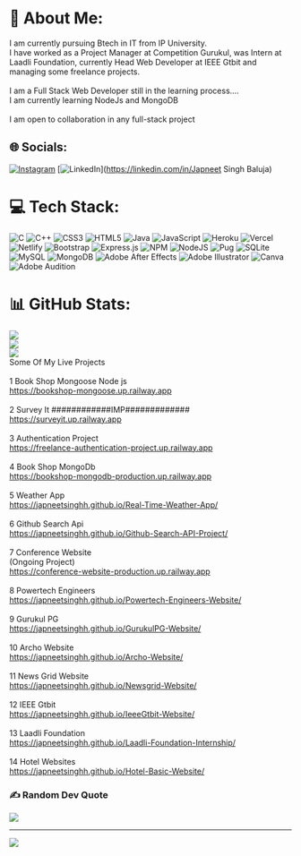 # 💫 About Me:
I am currently pursuing Btech in IT from IP University.<br>I have worked as a Project Manager at Competition Gurukul, was Intern at Laadli Foundation, currently Head Web Developer at IEEE Gtbit and managing some freelance projects.<br><br>I am a Full Stack Web Developer still in the learning process....<br>I am currently learning NodeJs and MongoDB<br><br>I am open to collaboration in any full-stack project<br>


## 🌐 Socials:
[![Instagram](https://img.shields.io/badge/Instagram-%23E4405F.svg?logo=Instagram&logoColor=white)](https://instagram.com/_japneetSingh) [![LinkedIn](https://img.shields.io/badge/LinkedIn-%230077B5.svg?logo=linkedin&logoColor=white)](https://linkedin.com/in/Japneet Singh Baluja) 

# 💻 Tech Stack:
![C](https://img.shields.io/badge/c-%2300599C.svg?style=for-the-badge&logo=c&logoColor=white) ![C++](https://img.shields.io/badge/c++-%2300599C.svg?style=for-the-badge&logo=c%2B%2B&logoColor=white) ![CSS3](https://img.shields.io/badge/css3-%231572B6.svg?style=for-the-badge&logo=css3&logoColor=white) ![HTML5](https://img.shields.io/badge/html5-%23E34F26.svg?style=for-the-badge&logo=html5&logoColor=white) ![Java](https://img.shields.io/badge/java-%23ED8B00.svg?style=for-the-badge&logo=java&logoColor=white) ![JavaScript](https://img.shields.io/badge/javascript-%23323330.svg?style=for-the-badge&logo=javascript&logoColor=%23F7DF1E) ![Heroku](https://img.shields.io/badge/heroku-%23430098.svg?style=for-the-badge&logo=heroku&logoColor=white) ![Vercel](https://img.shields.io/badge/vercel-%23000000.svg?style=for-the-badge&logo=vercel&logoColor=white) ![Netlify](https://img.shields.io/badge/netlify-%23000000.svg?style=for-the-badge&logo=netlify&logoColor=#00C7B7) ![Bootstrap](https://img.shields.io/badge/bootstrap-%23563D7C.svg?style=for-the-badge&logo=bootstrap&logoColor=white) ![Express.js](https://img.shields.io/badge/express.js-%23404d59.svg?style=for-the-badge&logo=express&logoColor=%2361DAFB) ![NPM](https://img.shields.io/badge/NPM-%23000000.svg?style=for-the-badge&logo=npm&logoColor=white) ![NodeJS](https://img.shields.io/badge/node.js-6DA55F?style=for-the-badge&logo=node.js&logoColor=white) ![Pug](https://img.shields.io/badge/Pug-FFF?style=for-the-badge&logo=pug&logoColor=A86454) ![SQLite](https://img.shields.io/badge/sqlite-%2307405e.svg?style=for-the-badge&logo=sqlite&logoColor=white) ![MySQL](https://img.shields.io/badge/mysql-%2300f.svg?style=for-the-badge&logo=mysql&logoColor=white) ![MongoDB](https://img.shields.io/badge/MongoDB-%234ea94b.svg?style=for-the-badge&logo=mongodb&logoColor=white) ![Adobe After Effects](https://img.shields.io/badge/Adobe%20After%20Effects-9999FF.svg?style=for-the-badge&logo=Adobe%20After%20Effects&logoColor=white) ![Adobe Illustrator](https://img.shields.io/badge/adobeillustrator-%23FF9A00.svg?style=for-the-badge&logo=adobeillustrator&logoColor=white) ![Canva](https://img.shields.io/badge/Canva-%2300C4CC.svg?style=for-the-badge&logo=Canva&logoColor=white) ![Adobe Audition](https://img.shields.io/badge/Adobe%20Audition-9999FF.svg?style=for-the-badge&logo=Adobe%20Audition&logoColor=white)
# 📊 GitHub Stats:
![](https://github-readme-stats.vercel.app/api?username=japneetSinghh&theme=dark&hide_border=false&include_all_commits=false&count_private=false)<br/>
![](https://github-readme-streak-stats.herokuapp.com/?user=japneetSinghh&theme=dark&hide_border=false)<br/>
![](https://github-readme-stats.vercel.app/api/top-langs/?username=japneetSinghh&theme=dark&hide_border=false&include_all_commits=false&count_private=false&layout=compact)
<br>Some Of My Live Projects<br><br>1 Book Shop Mongoose Node js<br>https://bookshop-mongoose.up.railway.app<br><br>2 Survey It ############IMP#############<br>https://surveyit.up.railway.app<br><br>3 Authentication Project<br>https://freelance-authentication-project.up.railway.app<br><br>4 Book Shop MongoDb<br>https://bookshop-mongodb-production.up.railway.app<br><br>5 Weather App<br>https://japneetsinghh.github.io/Real-Time-Weather-App/<br><br>6 Github Search Api<br>https://japneetsinghh.github.io/Github-Search-API-Project/<br><br>7 Conference Website<br>(Ongoing Project)<br>https://conference-website-production.up.railway.app<br><br>8 Powertech Engineers<br> https://japneetsinghh.github.io/Powertech-Engineers-Website/<br><br>9 Gurukul PG<br>https://japneetsinghh.github.io/GurukulPG-Website/<br><br>10 Archo Website<br>https://japneetsinghh.github.io/Archo-Website/<br><br>11 News Grid Website<br>https://japneetsinghh.github.io/Newsgrid-Website/<br><br>12 IEEE Gtbit<br>https://japneetsinghh.github.io/IeeeGtbit-Website/<br><br>13 Laadli Foundation<br>https://japneetsinghh.github.io/Laadli-Foundation-Internship/<br><br>14 Hotel Websites<br>https://japneetsinghh.github.io/Hotel-Basic-Website/<br>


### ✍️ Random Dev Quote
![](https://quotes-github-readme.vercel.app/api?type=horizontal&theme=tokyonight)

---
[![](https://visitcount.itsvg.in/api?id=japneetSinghh&icon=1&color=9)](https://visitcount.itsvg.in)

<!-- Proudly created with GPRM ( https://gprm.itsvg.in ) -->
